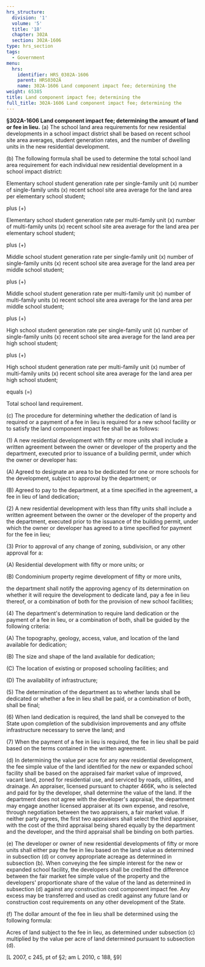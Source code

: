 ```yaml
---
hrs_structure:
  division: '1'
  volume: '5'
  title: '18'
  chapter: 302A
  section: 302A-1606
type: hrs_section
tags:
  - Government
menu:
  hrs:
    identifier: HRS_0302A-1606
    parent: HRS0302A
    name: 302A-1606 Land component impact fee; determining the
weight: 65385
title: Land component impact fee; determining the
full_title: 302A-1606 Land component impact fee; determining the
---
```

**§302A-1606 Land component impact fee; determining the amount of land or fee in lieu.** (a) The school land area requirements for new residential developments in a school impact district shall be based on recent school site area averages, student generation rates, and the number of dwelling units in the new residential development.

(b) The following formula shall be used to determine the total school land area requirement for each individual new residential development in a school impact district:

Elementary school student generation rate per single-family unit (x) number of single-family units (x) recent school site area average for the land area per elementary school student;

plus (+)

Elementary school student generation rate per multi-family unit (x) number of multi-family units (x) recent school site area average for the land area per elementary school student;

plus (+)

Middle school student generation rate per single-family unit (x) number of single-family units (x) recent school site area average for the land area per middle school student;

plus (+)

Middle school student generation rate per multi-family unit (x) number of multi-family units (x) recent school site area average for the land area per middle school student;

plus (+)

High school student generation rate per single-family unit (x) number of single-family units (x) recent school site area average for the land area per high school student;

plus (+)

High school student generation rate per multi-family unit (x) number of multi-family units (x) recent school site area average for the land area per high school student;

equals (=)

Total school land requirement.

(c) The procedure for determining whether the dedication of land is required or a payment of a fee in lieu is required for a new school facility or to satisfy the land component impact fee shall be as follows:

(1) A new residential development with fifty or more units shall include a written agreement between the owner or developer of the property and the department, executed prior to issuance of a building permit, under which the owner or developer has:

(A) Agreed to designate an area to be dedicated for one or more schools for the development, subject to approval by the department; or

(B) Agreed to pay to the department, at a time specified in the agreement, a fee in lieu of land dedication;

(2) A new residential development with less than fifty units shall include a written agreement between the owner or the developer of the property and the department, executed prior to the issuance of the building permit, under which the owner or developer has agreed to a time specified for payment for the fee in lieu;

(3) Prior to approval of any change of zoning, subdivision, or any other approval for a:

(A) Residential development with fifty or more units; or

(B) Condominium property regime development of fifty or more units,

the department shall notify the approving agency of its determination on whether it will require the development to dedicate land, pay a fee in lieu thereof, or a combination of both for the provision of new school facilities;

(4) The department's determination to require land dedication or the payment of a fee in lieu, or a combination of both, shall be guided by the following criteria:

(A) The topography, geology, access, value, and location of the land available for dedication;

(B) The size and shape of the land available for dedication;

(C) The location of existing or proposed schooling facilities; and

(D) The availability of infrastructure;

(5) The determination of the department as to whether lands shall be dedicated or whether a fee in lieu shall be paid, or a combination of both, shall be final;

(6) When land dedication is required, the land shall be conveyed to the State upon completion of the subdivision improvements and any offsite infrastructure necessary to serve the land; and

(7) When the payment of a fee in lieu is required, the fee in lieu shall be paid based on the terms contained in the written agreement.

(d) In determining the value per acre for any new residential development, the fee simple value of the land identified for the new or expanded school facility shall be based on the appraised fair market value of improved, vacant land, zoned for residential use, and serviced by roads, utilities, and drainage. An appraiser, licensed pursuant to chapter 466K, who is selected and paid for by the developer, shall determine the value of the land. If the department does not agree with the developer's appraisal, the department may engage another licensed appraiser at its own expense, and resolve, through negotiation between the two appraisers, a fair market value. If neither party agrees, the first two appraisers shall select the third appraiser, with the cost of the third appraisal being shared equally by the department and the developer, and the third appraisal shall be binding on both parties.

(e) The developer or owner of new residential developments of fifty or more units shall either pay the fee in lieu based on the land value as determined in subsection (d) or convey appropriate acreage as determined in subsection (b). When conveying the fee simple interest for the new or expanded school facility, the developers shall be credited the difference between the fair market fee simple value of the property and the developers' proportionate share of the value of the land as determined in subsection (d) against any construction cost component impact fee. Any excess may be transferred and used as credit against any future land or construction cost requirements on any other development of the State.

(f) The dollar amount of the fee in lieu shall be determined using the following formula:

Acres of land subject to the fee in lieu, as determined under subsection (c) multiplied by the value per acre of land determined pursuant to subsection (d).

[L 2007, c 245, pt of §2; am L 2010, c 188, §9]